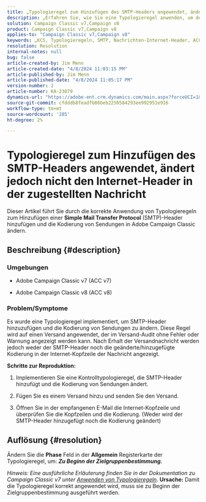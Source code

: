 ```yaml
---
title: „Typologieregel zum Hinzufügen des SMTP-Headers angewendet, ändert jedoch nicht den Internet-Header in der zugestellten Nachricht“
description: „Erfahren Sie, wie Sie eine Typologieregel anwenden, um den SMTP-Header hinzuzufügen und die Kodierung von Sendungen in Adobe Campaign Classic zu ändern.“
solution: Campaign Classic v7,Campaign v8
product: Campaign Classic v7,Campaign v8
applies-to: "Campaign Classic v7,Campaign v8"
keywords: „KCS, Typologieregeln, SMTP, Nachrichten-Internet-Header, ACC v7, ACC v8, Adobe Campaign Classic v7, Adobe Campaign Classic v8, Fehlerbehebung“
resolution: Resolution
internal-notes: null
bug: false
article-created-by: Jim Menn
article-created-date: "4/8/2024 11:03:15 PM"
article-published-by: Jim Menn
article-published-date: "4/8/2024 11:05:17 PM"
version-number: 2
article-number: KA-23879
dynamics-url: "https://adobe-ent.crm.dynamics.com/main.aspx?forceUCI=1&pagetype=entityrecord&etn=knowledgearticle&id=3c37032a-fcf5-ee11-a1fe-6045bd006268"
source-git-commit: cfdddb8feadfb86beb2250584293ee992951e916
workflow-type: tm+mt
source-wordcount: '285'
ht-degree: 2%

---
```


# Typologieregel zum Hinzufügen des SMTP-Headers angewendet, ändert jedoch nicht den Internet-Header in der zugestellten Nachricht


Dieser Artikel führt Sie durch die korrekte Anwendung von Typologieregeln zum Hinzufügen einer <b>Simple Mail Transfer Protocol</b> (SMTP)-Header hinzufügen und die Kodierung von Sendungen in Adobe Campaign Classic ändern.

## Beschreibung {#description}


### <b>Umgebungen</b>

- Adobe Campaign Classic v7 (ACC v7)


- Adobe Campaign Classic v8 (ACC v8)




### <b>Problem/Symptome</b>

Es wurde eine Typologieregel implementiert, um SMTP-Header hinzuzufügen und die Kodierung von Sendungen zu ändern. Diese Regel wird auf einen Versand angewendet, der im Versand-Audit ohne Fehler oder Warnung angezeigt werden kann. Nach Erhalt der Versandnachricht werden jedoch weder der SMTP-Header noch die geänderte/hinzugefügte Kodierung in der Internet-Kopfzeile der Nachricht angezeigt.

<b>Schritte zur Reproduktion:</b>

1. Implementieren Sie eine Kontrolltypologieregel, die SMTP-Header hinzufügt und die Kodierung von Sendungen ändert.


2. Fügen Sie es einem Versand hinzu und senden Sie den Versand.


3. Öffnen Sie in der empfangenen E-Mail die Internet-Kopfzeile und überprüfen Sie die Kopfzeilen und die Kodierung. (Weder wird der SMTP-Header hinzugefügt noch die Kodierung geändert)



## Auflösung {#resolution}


Ändern Sie die <b>Phase</b> Feld in der <b>Allgemein</b> Registerkarte der Typologieregel, um: <b>*Zu Beginn der Zielgruppenbestimmung.</b>*

*Hinweis: Eine ausführliche Erläuterung finden Sie in der Dokumentation zu Campaign Classic v7 unter [Anwenden von Typologieregeln](https://experienceleague.adobe.com/docs/campaign-classic/using/orchestrating-campaigns/campaign-optimization/control-rules.html)*.
<b>Ursache:</b>
Damit die Typologieregel korrekt angewendet wird, muss sie zu Beginn der Zielgruppenbestimmung ausgeführt werden.
